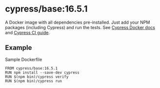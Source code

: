 <!-- WARNING: this file was autogenerated by generate-base-image.js -->

# cypress/base:16.5.1

A Docker image with all dependencies pre-installed.
Just add your NPM packages (including Cypress) and run the tests.
See [Cypress Docker docs](https://on.cypress.io/docker) and
[Cypress CI guide](https://on.cypress.io/ci).

## Example

Sample Dockerfile

```
FROM cypress/base:16.5.1
RUN npm install --save-dev cypress
RUN $(npm bin)/cypress verify
RUN $(npm bin)/cypress run
```
